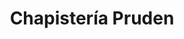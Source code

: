 ---
title: "Chapistería Pruden"
url: /zamora/chapisteria-pruden/
shop: reparación de automóviles
---